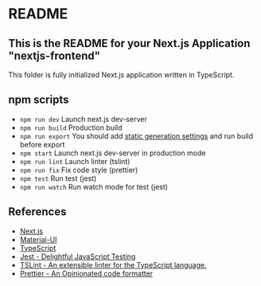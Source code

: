 # README

## This is the README for your Next.js Application "nextjs-frontend"

This folder is fully initialized Next.js application written in TypeScript.

## npm scripts

* ``npm run dev``
    Launch next.js dev-server
* ``npm run build``
    Production build
* ``npm run export``
    You should add [static generation settings](https://nextjs.org/docs/#static-html-export) and run build before export
* ``npm start``
    Launch next.js dev-server in production mode
* ``npm run lint``
    Launch linter (tslint)
* ``npm run fix``
    Fix code style (prettier)
* ``npm test``
    Run test (jest)
* ``npm run watch``
    Run watch mode for test (jest)

## References

* [Next.js](https://nextjs.org/)
* [Material-UI](https://material-ui.com/)
* [TypeScript](https://www.typescriptlang.org/)
* [Jest - Delightful JavaScript Testing](https://jestjs.io/)
* [TSLint - An extensible linter for the TypeScript language.](https://palantir.github.io/tslint/)
* [Prettier - An Opinionated code formatter](https://prettier.io/)
